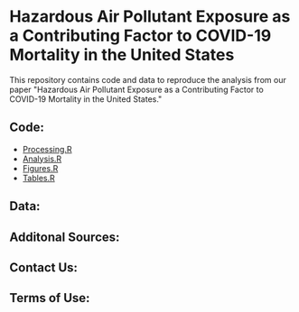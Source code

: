 # Hazardous Air Pollutant Exposure as a Contributing Factor to COVID-19 Mortality in the United States

This repository contains code and data to reproduce the analysis from our paper "Hazardous Air Pollutant Exposure as a Contributing Factor to COVID-19 Mortality in the United States."

## Code:

* [Processing.R](https://github.com/lylla318/covid19-haps/blob/master/Processing.R)
* [Analysis.R](https://github.com/lylla318/covid19-haps/blob/master/Analysis.R)
* [Figures.R](https://github.com/lylla318/covid19-haps/blob/master/Figures.R)
* [Tables.R](https://github.com/lylla318/covid19-haps/blob/master/Tables.R)

## Data:

## Additonal Sources:

## Contact Us:

## Terms of Use:
